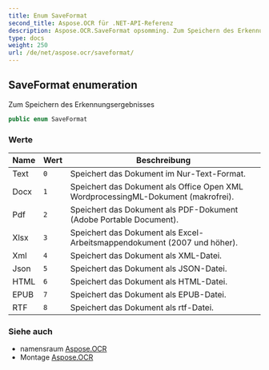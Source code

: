 ```yaml
---
title: Enum SaveFormat
second_title: Aspose.OCR für .NET-API-Referenz
description: Aspose.OCR.SaveFormat opsomming. Zum Speichern des Erkennungsergebnisses
type: docs
weight: 250
url: /de/net/aspose.ocr/saveformat/
---
```

## SaveFormat enumeration

Zum Speichern des Erkennungsergebnisses

```csharp
public enum SaveFormat
```

### Werte

| Name | Wert | Beschreibung |
| --- | --- | --- |
| Text | `0` | Speichert das Dokument im Nur-Text-Format. |
| Docx | `1` | Speichert das Dokument als Office Open XML WordprocessingML-Dokument (makrofrei). |
| Pdf | `2` | Speichert das Dokument als PDF-Dokument (Adobe Portable Document). |
| Xlsx | `3` | Speichert das Dokument als Excel-Arbeitsmappendokument (2007 und höher). |
| Xml | `4` | Speichert das Dokument als XML-Datei. |
| Json | `5` | Speichert das Dokument als JSON-Datei. |
| HTML | `6` | Speichert das Dokument als HTML-Datei. |
| EPUB | `7` | Speichert das Dokument als EPUB-Datei. |
| RTF | `8` | Speichert das Dokument als rtf-Datei. |

### Siehe auch

* namensraum [Aspose.OCR](../../aspose.ocr/)
* Montage [Aspose.OCR](../../)


